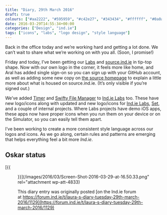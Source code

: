 ```yaml
---
title: "Diary, 29th March 2016"
draft: true
colours: ["#aa2222", "#595959", "#c42e27", "#343434", "#ffffff", "#0a0a0a", "#ffffff"]
date: 2016-03-29T14:55:34+00:00
categories: ["Design", "ind.ie"]
tags: ["icons", "labs", "logo design", "style language"]
---
```


Back in the office today and we’re working hard and getting a lot done. We can’t wait to share what we’re working on with you all. (Soon, I promise!)

Friday and today, I’ve been getting our [Labs](https://ind.ie/labs) and [source.ind.ie](https://source.ind.ie/) in tip-top shape. Now with our own logo in the corner, it feels more like home, and Aral has added single sign-on so you can sign up with your GitHub account, as well as adding some new copy on [the source homepage](https://source.ind.ie/) to explain a little more about what is housed on source.ind.ie. (It’s only visible if you’re signed out.)

We’ve added [Timer](https://source.ind.ie/project/timer) and [Swifty File Manager](https://source.ind.ie/project/swiftyfilemanager) to [Ind.ie Labs](https://ind.ie/labs) too. These have new logo/icons along with updated and new logo/icons for [Ind.ie Labs](https://source.ind.ie/project/indie-labs), [Set](https://source.ind.ie/project/set), and a couple of internal projects. Where Labs projects have demo iOS apps, these apps now have proper icons when you run them on your device or on the Simulator, so you can easily tell them apart.

I’ve been working to create a more consistent style language across our logos and icons. As we go along, certain rules and patterns are emerging that helps everything feel a bit more *Ind.ie*.

## Oskar status

[{{<figure class="wp-caption aligncenter wp-image-4833 size-large" src="/images/2016/03/Screen-Shot-2016-03-29-at-16.50.33-1024x642.png" alt="Oskar the dog lying curled up on his raised canvas camping-style bed" width="1024" height="642" caption="Cosy on his fancy office bed…">}}](/images/2016/03/Screen-Shot-2016-03-29-at-16.50.33.png" rel="attachment wp-att-4833)

This diary entry was originally posted [on the Ind.ie forum at https://forum.ind.ie/t/laura-s-diary-tuesday-29th-march-2016/1129](https://forum.ind.ie/t/laura-s-diary-tuesday-29th-march-2016/1129)

	